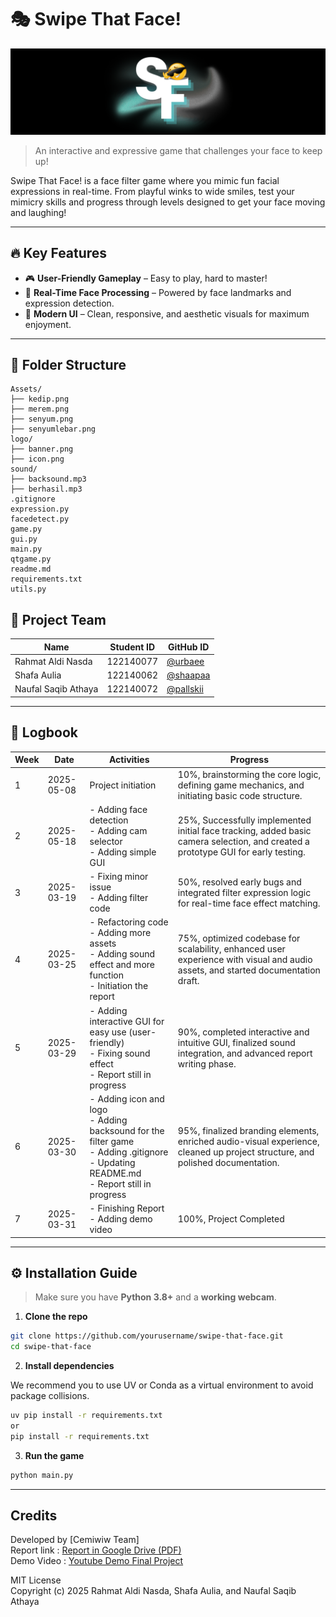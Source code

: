 # 🎭 Swipe That Face!

![Banner](logo/banner.png)

> An interactive and expressive game that challenges your face to keep up!

Swipe That Face! is a face filter game where you mimic fun facial expressions in real-time. From playful winks to wide smiles, test your mimicry skills and progress through levels designed to get your face moving and laughing!

---

## 🔥 Key Features
- 🎮 **User-Friendly Gameplay** – Easy to play, hard to master!
- 🧠 **Real-Time Face Processing** – Powered by face landmarks and expression detection.
- 🎨 **Modern UI** – Clean, responsive, and aesthetic visuals for maximum enjoyment.

---

## 📁 Folder Structure

```plaintext
Assets/
├── kedip.png
├── merem.png
├── senyum.png
├── senyumlebar.png
logo/
├── banner.png
├── icon.png
sound/
├── backsound.mp3
├── berhasil.mp3
.gitignore
expression.py
facedetect.py
game.py
gui.py
main.py
qtgame.py
readme.md
requirements.txt
utils.py
```

## 👥 Project Team

| Name          | Student ID | GitHub ID        |
|---------------|------------|------------------|
| Rahmat Aldi Nasda       | 122140077 | [@urbaee](https://github.com/urbaee) |
| Shafa Aulia    | 122140062 | [@shaapaa](https://github.com/shaapaa) |
| Naufal Saqib Athaya     | 122140072 | [@pallskii](https://github.com/pallskii) |

---

## 📓 Logbook

| Week | Date       | Activities                                | Progress         |
|------|------------|--------------------------------------------|------------------|
| 1    | 2025-05-08 | Project initiation   | 10%, brainstorming the core logic, defining game mechanics, and initiating basic code structure.          |
| 2    | 2025-05-18 | - Adding face detection <br> - Adding cam selector <br> - Adding simple GUI |  25%, Successfully implemented initial face tracking, added basic camera selection, and created a prototype GUI for early testing.           |
| 3    | 2025-03-19 | - Fixing minor issue <br> - Adding filter code       | 50%, resolved early bugs and integrated filter expression logic for real-time face effect matching.    |
| 4    | 2025-03-25 | - Refactoring code <br> - Adding more assets <br> - Adding sound effect and more function <br> - Initiation the report          | 75%, optimized codebase for scalability, enhanced user experience with visual and audio assets, and started documentation draft.  |
| 5    | 2025-03-29 | - Adding interactive GUI for easy use (user-friendly) <br> - Fixing sound effect <br> - Report still in progress          | 90%, completed interactive and intuitive GUI, finalized sound integration, and advanced report writing phase. |
| 6    | 2025-03-30 | - Adding icon and logo <br> - Adding backsound for the filter game <br> - Adding .gitignore <br> - Updating README.md  <br> - Report still in progress        | 95%, finalized branding elements, enriched audio-visual experience, cleaned up project structure, and polished documentation. |
| 7    | 2025-03-31 | - Finishing Report <br> - Adding demo video        | 100%, Project Completed |


---

## ⚙️ Installation Guide

> Make sure you have **Python 3.8+** and a **working webcam**.

1. **Clone the repo**

```bash
git clone https://github.com/yourusername/swipe-that-face.git
cd swipe-that-face
```
2. **Install dependencies**

We recommend you to use UV or Conda as a virtual environment to avoid package collisions.
```bash
uv pip install -r requirements.txt
or 
pip install -r requirements.txt
```

3. **Run the game**

```bash
python main.py
```

---

## Credits
Developed by [Cemiwiw Team] \
Report link : [Report in Google Drive (PDF)](https://drive.google.com/file/d/1xhcQkBewm_mPf51T4zk9Wt1sXHzKMXUF/view?usp=sharing) \
Demo Video : [Youtube Demo Final Project](https://www.youtube.com/watch?v=mJ7a0TqJscs)

MIT License \
Copyright (c) 2025 Rahmat Aldi Nasda, Shafa Aulia, and Naufal Saqib Athaya
